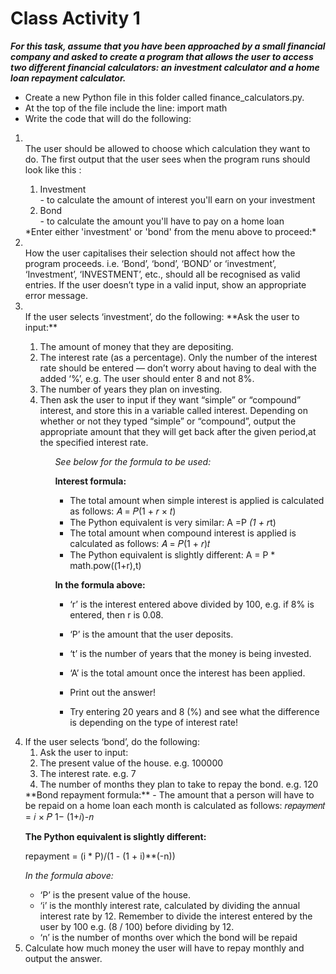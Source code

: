 # Class Activity 1


***For this task, assume that you have been approached by a small financial
company and asked to create a program that allows the user to access two
different financial calculators: an investment calculator and a home loan
repayment calculator.*** 
-  Create a new Python file in this folder called finance_calculators.py.
-  At the top of the file include the line: import math
-  Write the code that will do the following:
<ol>
<li></li> The user should be allowed to choose which calculation they want to do.
The first output that the user sees when the program runs should look like
this :<ol>
<li>Investment</li> - to calculate the amount of interest you'll earn on your investment
<li>Bond</li> - to calculate the amount you'll have to pay on a home loan
</ol>
*Enter either 'investment' or 'bond' from the menu above to proceed:*


<li></li> How the user capitalises their selection should not affect how the
program proceeds. i.e. ‘Bond’, ‘bond’, ‘BOND’ or ‘investment’, ‘Investment’,
‘INVESTMENT’, etc., should all be recognised as valid entries. If the user
doesn’t type in a valid input, show an appropriate error message.


<li></li> If the user selects ‘investment’, do the following:
**Ask the user to input:**
<ol>
<li/>The amount of money that they are depositing.
<li/> The interest rate (as a percentage). Only the number of the interest rate should be entered — don’t worry about having to deal with the added ‘%’, e.g. The user should enter 8 and not 8%.
<li/> The number of years they plan on investing.
<li/> Then ask the user to input if they want “simple” or “compound” interest, and store this in a variable called interest. Depending on
whether or not they typed “simple” or “compound”, output the appropriate amount that they will get back after the given period,at the specified interest rate.
<ol/>

*See below for the formula to be used:*

**Interest formula:**
-  The total amount when simple interest is applied is calculated as follows: 𝐴 = 𝑃(1 + 𝑟 × 𝑡) 
-  The Python equivalent is very similar: A =P *(1 + r*t) 
-  The total amount when compound interest is applied is calculated as follows: 𝐴 = 𝑃(1 + 𝑟)𝑡 
-  The Python equivalent is slightly different: A = P * math.pow((1+r),t)


**In the formula above:**
-  ‘r’ is the interest entered above divided by 100, e.g. if 8% is entered, then r is 0.08.
-  ‘P’ is the amount that the user deposits.
-  ‘t’ is the number of years that the money is being invested.
-  ‘A’ is the total amount once the interest has been applied.

-  Print out the answer!
-  Try entering 20 years and 8 (%) and see what the difference is depending on the type of interest rate!
</ol></ol>

<li/> If the user selects ‘bond’, do the following:
<ol>
<li>Ask the user to input:</li>
<li>The present value of the house. e.g. 100000</li>
<li>The interest rate. e.g. 7</li>
<li>The number of months they plan to take to repay the bond. e.g. 120</li>
</ol>
**Bond repayment formula:**
-  The amount that a person will have to be repaid on a home loan each month is calculated as follows: 
𝑟𝑒𝑝𝑎𝑦𝑚𝑒𝑛𝑡 =
𝑖 × 𝑃 
1− (1+𝑖)-𝑛

**The Python equivalent is slightly different:**

repayment = (i * P)/(1 - (1 + i)**(-n))

*In the formula above:*
-  ‘P’ is the present value of the house.
-  ‘i’ is the monthly interest rate, calculated by dividing the annual interest rate by 12. Remember to divide the interest entered by the user by 100 e.g. (8 / 100) before dividing by 12.
-  ‘n’ is the number of months over which the bond will be repaid
<li/> Calculate how much money the user will have to repay monthly and output the answer. 
</ol>
